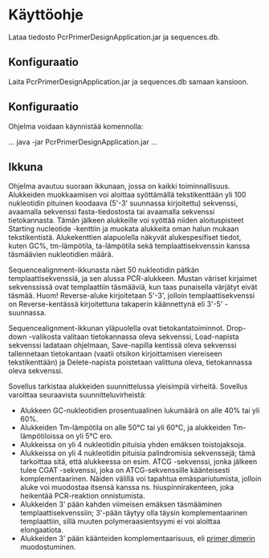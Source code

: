 # Käyttöohje

Lataa tiedosto PcrPrimerDesignApplication.jar ja sequences.db.

## Konfiguraatio

Laita PcrPrimerDesignApplication.jar ja sequences.db samaan kansioon.

## Konfiguraatio

Ohjelma voidaan käynnistää komennolla:

...
java -jar PcrPrimerDesignApplication.jar
...

## Ikkuna

Ohjelma avautuu suoraan ikkunaan, jossa on kaikki toiminnallisuus. Alukkeiden muokkaamisen voi aloittaa syöttämällä tekstikenttään yli 100 nukleotidin pituinen koodaava (5'-3' suunnassa kirjoitettu) sekvenssi, avaamalla sekvenssi fasta-tiedostosta tai avaamalla sekvenssi tietokannasta. Tämän jälkeen alukkeille voi syöttää niiden aloituspisteet Starting nucleotide -kenttiin ja muokata alukkeita oman halun mukaan tekstikentistä. Alukekenttien alapuolella näkyvät alukespesifiset tiedot, kuten GC%, tm-lämpötila, ta-lämpötila sekä templaattisekvenssin kanssa täsmäävien nukleotidien määrä.

Sequencealignment-ikkunasta näet 50 nukleotidin pätkän templaattisekvenssiä, ja sen alussa PCR-alukkeen. Mustan väriset kirjaimet sekvenssissä ovat templaattiin täsmääviä, kun taas punaisella värjätyt eivät täsmää. Huom! Reverse-aluke kirjoitetaan 5'-3', jolloin templaattisekvenssi on Reverse-kentässä kirjoitettuna takaperin käännettynä eli 3'-5' -suunnassa.

Sequencealignment-ikkunan yläpuolella ovat tietokantatoiminnot. Drop-down -valikosta valitaan tietokannassa oleva sekvenssi, Load-napista sekvenssi ladataan ohjelmaan, Save-napilla kentissä oleva sekvenssi tallennetaan tietokantaan (vaatii otsikon kirjoittamisen viereiseen tekstikenttään) ja Delete-napista poistetaan valittuna oleva, tietokannassa oleva sekvenssi.

Sovellus tarkistaa alukkeiden suunnittelussa yleisimpiä virheitä. Sovellus varoittaa seuraavista suunnitteluvirheistä:

* Alukkeen GC-nukleotidien prosentuaalinen lukumäärä on alle 40% tai yli 60%.
* Alukkeiden Tm-lämpötila on alle 50°C tai yli 60°C, ja alukkeiden Tm-lämpötiloissa on yli 5°C ero.
* Alukkeissa on yli 4 nukleotidin pituisia yhden emäksen toistojaksoja.
* Alukkeissa on yli 4 nukleotidin pituisia palindromisia sekvenssejä; tämä tarkoittaa sitä, että alukkeessa on esim. ATCG -sekvenssi, jonka jälkeen tulee CGAT -sekvenssi, joka on ATCG-sekvenssille käänteisesti komplementaarinen. Näiden välillä voi tapahtua emäspariutumista, jolloin aluke voi muodostaa itsensä kanssa ns. hiuspinnirakenteen, joka heikentää PCR-reaktion onnistumista.
* Alukkeiden 3' pään kahden viimeisen emäksen täsmääminen templaattisekvenssiin; 3'-pään täytyy olla täysin komplementaarinen templaattiin, sillä muuten polymeraasientsyymi ei voi aloittaa elongaatiota.
* Alukkeiden 3' pään käänteiden komplementaarisuus, eli [primer dimerin](https://en.wikipedia.org/wiki/Primer_dimer) muodostuminen.
